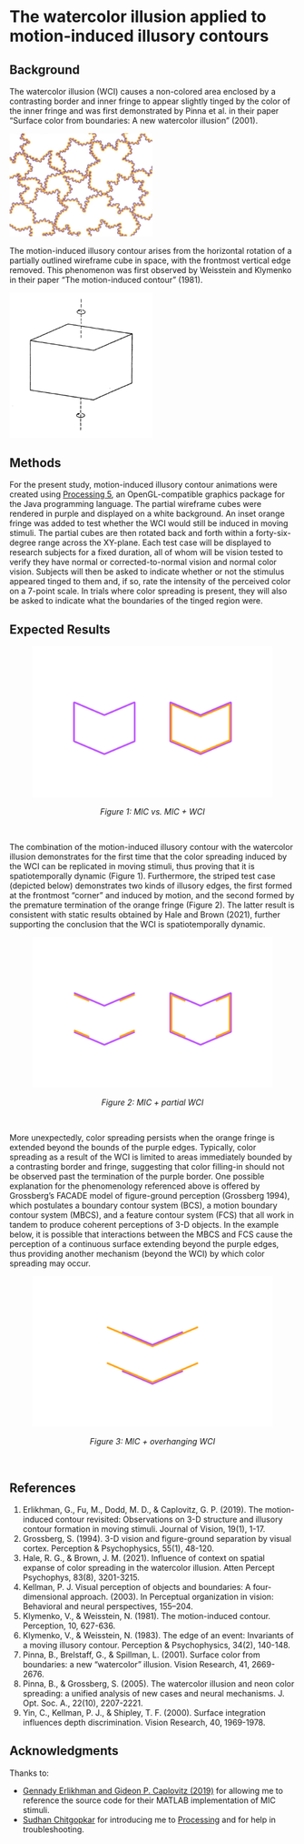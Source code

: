 # The watercolor illusion applied to motion-induced illusory contours

## Background
The watercolor illusion (WCI) causes a non-colored area enclosed by a contrasting border and inner fringe to appear slightly tinged by the color of the inner fringe and was first demonstrated by Pinna et al. in their paper “Surface color from boundaries: A new watercolor illusion” (2001).

<img src="/images/WCI.png" alt="Watercolor illusion example" style="height: auto; width: 50%;"/>

The motion-induced illusory contour arises from the horizontal rotation of a partially outlined wireframe cube in space, with the frontmost vertical edge removed. This phenomenon was first observed by Weisstein and Klymenko in their paper “The motion-induced contour” (1981).

<img src="/images/MIC.png" alt="Motion-induced illusory contour example" style="height: auto; width: 50%;"/>

## Methods
For the present study, motion-induced illusory contour animations were created using <a href="https://processing.org/" target="_blank">Processing 5</a>, an OpenGL-compatible graphics package for the Java programming language. The partial wireframe cubes were rendered in purple and displayed on a white background. An inset orange fringe was added to test whether the WCI would still be induced in moving stimuli. The partial cubes are then rotated back and forth within a forty-six-degree range across the XY-plane. Each test case will be displayed to research subjects for a fixed duration, all of whom will be vision tested to verify they have normal or corrected-to-normal vision and normal color vision. Subjects will then be asked to indicate whether or not the stimulus appeared tinged to them and, if so, rate the intensity of the perceived color on a 7-point scale. In trials where color spreading is present, they will also be asked to indicate what the boundaries of the tinged region were.

## Expected Results

<figure>
	<img src="/images/renderPlain.gif" alt="Figure 1: MIC vs. MIC + WCI" style="height: auto; width: 100%;"/>
	<figcaption><p align="center"><em>Figure 1: MIC vs. MIC + WCI</em></p><br/></figcaption>
</figure>


The combination of the motion-induced illusory contour with the watercolor illusion demonstrates for the first time that the color spreading induced by the WCI can be replicated in moving stimuli, thus proving that it is spatiotemporally dynamic (Figure 1). Furthermore, the striped test case (depicted below) demonstrates two kinds of illusory edges, the first formed at the frontmost “corner” and induced by motion, and the second formed by the premature termination of the orange fringe (Figure 2). The latter result is consistent with static results obtained by Hale and Brown (2021), further supporting the conclusion that the WCI is spatiotemporally dynamic.

<figure>
	<img src="/images/renderStripes.gif" alt="Figure 2: MIC + WCI stripes" style="height: auto; width: 100%;"/>
	<figcaption><p align="center"><em>Figure 2: MIC + partial WCI</em></p><br/></figcaption>
</figure>


More unexpectedly, color spreading persists when the orange fringe is extended beyond the bounds of the purple edges. Typically, color spreading as a result of the WCI is limited to areas immediately bounded by a contrasting border and fringe, suggesting that color filling-in should not be observed past the termination of the purple border. One possible explanation for the phenomenology referenced above is offered by Grossberg’s FACADE model of figure-ground perception (Grossberg 1994), which postulates a boundary contour system (BCS), a motion boundary contour system (MBCS), and a feature contour system (FCS) that all work in tandem to produce coherent perceptions of 3-D objects. In the example below, it is possible that interactions between the MBCS and FCS cause the perception of a continuous surface extending beyond the purple edges, thus providing another mechanism (beyond the WCI) by which color spreading may occur.

<figure>
	<img src="/images/renderOverhang.gif" alt="Figure 3: MIC + WCI overhang" style="height: auto; width: 100%;"/>
	<figcaption><p align="center"><em>Figure 3: MIC + overhanging WCI</em></p><br/></figcaption>
</figure>

## References
1. Erlikhman, G., Fu, M., Dodd, M. D., & Caplovitz, G. P. (2019). The motion-induced contour revisited: Observations on 3-D structure and illusory contour formation in moving stimuli. Journal of Vision, 19(1), 1-17.
2. Grossberg, S. (1994). 3-D vision and figure-ground separation by visual cortex. Perception & Psychophysics, 55(1), 48-120.
3. Hale, R. G., & Brown, J. M. (2021). Influence of context on spatial expanse of color spreading in the watercolor illusion. Atten Percept Psychophys, 83(8), 3201-3215.
4. Kellman, P. J. Visual perception of objects and boundaries: A four-dimensional approach. (2003). In Perceptual organization in vision: Behavioral and neural perspectives, 155–204.
5. Klymenko, V., & Weisstein, N. (1981). The motion-induced contour. Perception, 10, 627-636.
6. Klymenko, V., & Weisstein, N. (1983). The edge of an event: Invariants of a moving illusory contour. Perception & Psychophysics, 34(2), 140-148.
7. Pinna, B., Brelstaff, G., & Spillman, L. (2001). Surface color from boundaries: a new “watercolor” illusion. Vision Research, 41, 2669-2676.
8. Pinna, B., & Grossberg, S. (2005). The watercolor illusion and neon color spreading: a unified analysis of new cases and neural mechanisms. J. Opt. Soc. A., 22(10), 2207-2221.
9. Yin, C., Kellman, P. J., & Shipley, T. F. (2000). Surface integration influences depth discrimination. Vision Research, 40, 1969-1978.

## Acknowledgments
Thanks to:
- <a href="https://jov.arvojournals.org/article.aspx?articleid=2720950" target="_blank">Gennady Erlikhman and Gideon P. Caplovitz (2019)</a> for allowing me to reference the source code for their MATLAB implementation of MIC stimuli.
- <a href="https://sudhan.dev/" target="_blank">Sudhan Chitgopkar</a> for introducing me to <a href="https://processing.org/" target="_blank">Processing</a> and for help in troubleshooting.